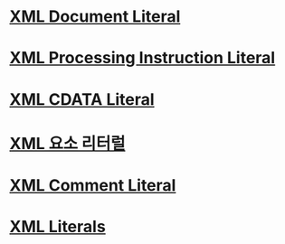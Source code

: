 # [XML Document Literal](xml-document-literal.md)
# [XML Processing Instruction Literal](xml-processing-instruction-literal.md)
# [XML CDATA Literal](xml-cdata-literal.md)
# [XML 요소 리터럴](xml-element-literal.md)
# [XML Comment Literal](xml-comment-literal.md)
# [XML Literals](index.md)
